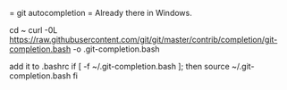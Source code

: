 = git autocompletion =
Already there in Windows.

cd ~
curl -0L https://raw.githubusercontent.com/git/git/master/contrib/completion/git-completion.bash -o .git-completion.bash

add it to .bashrc
if [ -f ~/.git-completion.bash ]; then
  source ~/.git-completion.bash
fi
